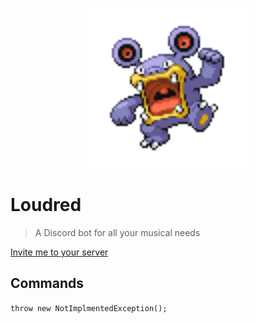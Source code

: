 <p align="center">
    <img width="256" height="256" src="/docs/assets/loudred.png">
</p>

# Loudred

> A Discord bot for all your musical needs

[Invite me to your server](https://discord.com/oauth2/authorize?client_id=829219445721399306&scope=bot)

## Commands

`throw new NotImplmentedException();`
